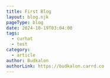 ```yaml
---
title: First Blog
layout: blog.njk
pageType: blog
date: 2024-10-19T03:04:00
tags:
  - curhat
  - test
category:
  - article
author: Budkalon
authorLink: https://budkalon.carrd.co
---
```


